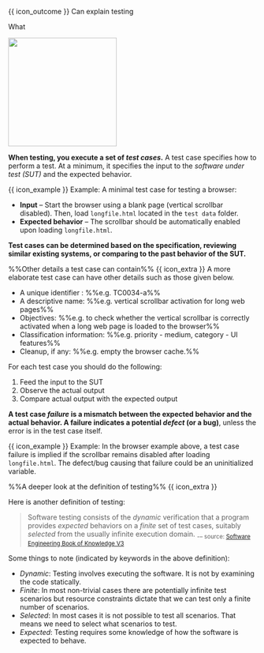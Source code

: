 <span id="prereqs"></span>

<span id="outcomes">{{ icon_outcome }} Can explain testing</span>

<span id="title">What</span>

<div id="body">

<box type="definition">
  <include src="../../../common/definitions.md#def-testing" />
</box>

<img src="{{baseUrl}}/testing/introduction/what/images/diagram.png" height="220" />
<p/>

**When testing, you execute a set of _test cases_.** A test case specifies how to perform a test. At a minimum, it specifies the input to the _software under test (SUT)_ and the expected behavior.

<box>

{{ icon_example }} Example: A minimal test case for testing a browser:

* **Input** – Start the browser using a blank page (vertical scrollbar disabled). Then, load `longfile.html` located in the `test data` folder.
* **Expected behavior** – The scrollbar should be automatically enabled upon loading `longfile.html`.

</box>

**Test cases can be determined based on the specification, reviewing similar existing systems, or comparing to the past behavior of the SUT.**

<panel type="seamless">
<span slot="header" class="card-title"><md>%%Other details a test case can contain%% {{ icon_extra }}</md></span>
A more elaborate test case can have other details such as those given below.  

* A unique identifier : %%e.g. TC0034-a%%
* A descriptive name: %%e.g. vertical scrollbar activation for long web pages%%
* Objectives: %%e.g. to check whether the vertical scrollbar is correctly activated when a long web page is loaded to the browser%%
* Classification information: %%e.g. priority - medium, category - UI features%%
* Cleanup, if any: %%e.g. empty the browser cache.%%

</panel><p/>

For each test case you should do the following:

1. Feed the input to the SUT
2. Observe the actual output
3. Compare actual output with the expected output

**A test case _failure_ is a mismatch between the expected behavior and the actual behavior. A failure indicates a potential _defect_ (or a bug)**, unless the error is in the test case itself.

<box>

{{ icon_example }} Example: In the browser example above, a test case failure is implied if the scrollbar remains disabled after loading `longfile.html`. The defect/bug causing that failure could be an uninitialized variable.

</box>

<panel type="seamless">
<span slot="header" class="card-title"><md>%%A deeper look at the definition of testing%% {{ icon_extra }}</md></span>

Here is another definition of testing:

> Software testing consists of the _dynamic_ verification that a program provides _expected_ behaviors on a _finite_ set of test cases, suitably _selected_ from the usually infinite execution domain. <sub>-– source: [Software Engineering Book of Knowledge V3](https://www.computer.org/web/swebok/v3)</sub>

Some things to note (indicated by keywords in the above definition):

* _Dynamic_: Testing involves executing the software. It is not by examining the code statically.
* _Finite_: In most non-trivial cases there are potentially infinite test scenarios but resource constraints dictate that we can test only a finite number of scenarios.
* _Selected_: In most cases it is not possible to test all scenarios. That means we need to select what scenarios to test.
* _Expected_: Testing requires some knowledge of how the software is expected to behave.

</panel><p/>

</div>

<div id="extras">
  <include src="exercises.md" />
</div>
